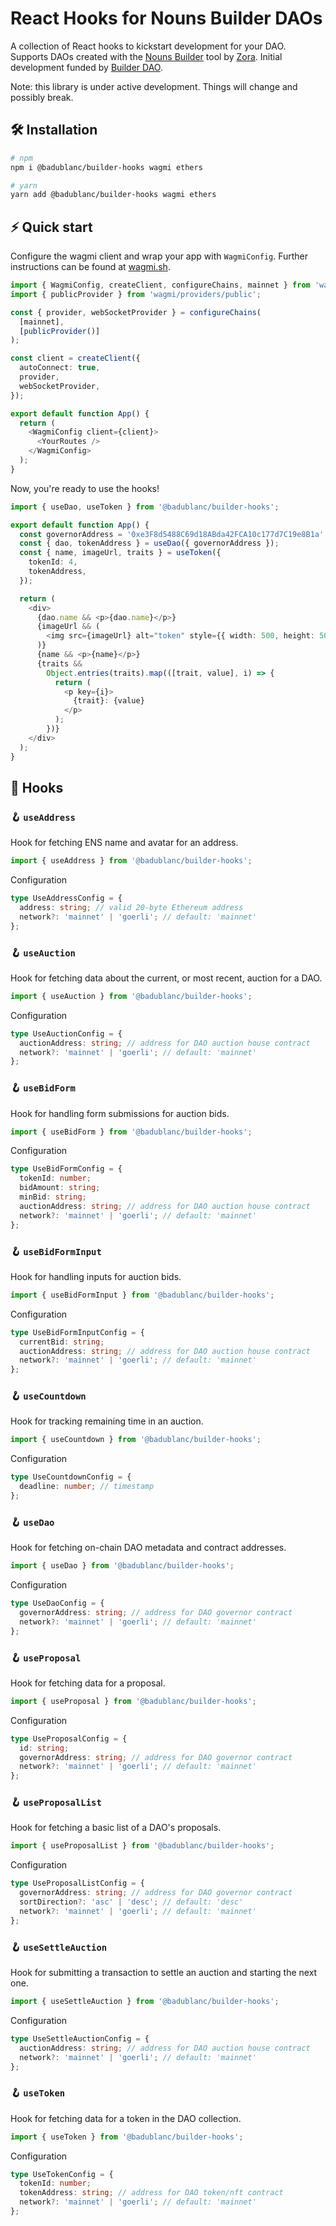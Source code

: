 # React Hooks for Nouns Builder DAOs

A collection of React hooks to kickstart development for your DAO. Supports DAOs created with the [Nouns Builder](https://nouns.build/) tool by [Zora](https://zora.co/). Initial development funded by [Builder DAO](https://nouns.build/dao/0xdf9b7d26c8fc806b1ae6273684556761ff02d422/vote/0xbb6d9919efb59b500451dd8d923201d0a7bc1ced3a8320dd57888eef9ee3c139).

Note: this library is under active development. Things will change and possibly break.

## 🛠️ Installation

```bash
# npm
npm i @badublanc/builder-hooks wagmi ethers

# yarn
yarn add @badublanc/builder-hooks wagmi ethers
```

## ⚡️ Quick start

Configure the wagmi client and wrap your app with `WagmiConfig`. Further instructions can be found at [wagmi.sh](https://wagmi.sh/react/getting-started).

```ts
import { WagmiConfig, createClient, configureChains, mainnet } from 'wagmi';
import { publicProvider } from 'wagmi/providers/public';

const { provider, webSocketProvider } = configureChains(
  [mainnet],
  [publicProvider()]
);

const client = createClient({
  autoConnect: true,
  provider,
  webSocketProvider,
});

export default function App() {
  return (
    <WagmiConfig client={client}>
      <YourRoutes />
    </WagmiConfig>
  );
}
```

Now, you're ready to use the hooks!

```ts
import { useDao, useToken } from '@badublanc/builder-hooks';

export default function App() {
  const governorAddress = '0xe3F8d5488C69d18ABda42FCA10c177d7C19e8B1a'; // Builder DAO
  const { dao, tokenAddress } = useDao({ governorAddress });
  const { name, imageUrl, traits } = useToken({
    tokenId: 4,
    tokenAddress,
  });

  return (
    <div>
      {dao.name && <p>{dao.name}</p>}
      {imageUrl && (
        <img src={imageUrl} alt="token" style={{ width: 500, height: 500 }} />
      )}
      {name && <p>{name}</p>}
      {traits &&
        Object.entries(traits).map(([trait, value], i) => {
          return (
            <p key={i}>
              {trait}: {value}
            </p>
          );
        })}
    </div>
  );
}
```

## 🔱 Hooks

### 🪝 `useAddress`

Hook for fetching ENS name and avatar for an address.

```ts
import { useAddress } from '@badublanc/builder-hooks';
```

Configuration

```ts
type UseAddressConfig = {
  address: string; // valid 20-byte Ethereum address
  network?: 'mainnet' | 'goerli'; // default: 'mainnet'
};
```

### 🪝 `useAuction`

Hook for fetching data about the current, or most recent, auction for a DAO.

```ts
import { useAuction } from '@badublanc/builder-hooks';
```

Configuration

```ts
type UseAuctionConfig = {
  auctionAddress: string; // address for DAO auction house contract
  network?: 'mainnet' | 'goerli'; // default: 'mainnet'
};
```

### 🪝 `useBidForm`

Hook for handling form submissions for auction bids.

```ts
import { useBidForm } from '@badublanc/builder-hooks';
```

Configuration

```ts
type UseBidFormConfig = {
  tokenId: number;
  bidAmount: string;
  minBid: string;
  auctionAddress: string; // address for DAO auction house contract
  network?: 'mainnet' | 'goerli'; // default: 'mainnet'
};
```

### 🪝 `useBidFormInput`

Hook for handling inputs for auction bids.

```ts
import { useBidFormInput } from '@badublanc/builder-hooks';
```

Configuration

```ts
type UseBidFormInputConfig = {
  currentBid: string;
  auctionAddress: string; // address for DAO auction house contract
  network?: 'mainnet' | 'goerli'; // default: 'mainnet'
};
```

### 🪝 `useCountdown`

Hook for tracking remaining time in an auction.

```ts
import { useCountdown } from '@badublanc/builder-hooks';
```

Configuration

```ts
type UseCountdownConfig = {
  deadline: number; // timestamp
};
```

### 🪝 `useDao`

Hook for fetching on-chain DAO metadata and contract addresses.

```ts
import { useDao } from '@badublanc/builder-hooks';
```

Configuration

```ts
type UseDaoConfig = {
  governorAddress: string; // address for DAO governor contract
  network?: 'mainnet' | 'goerli'; // default: 'mainnet'
};
```

### 🪝 `useProposal`

Hook for fetching data for a proposal.

```ts
import { useProposal } from '@badublanc/builder-hooks';
```

Configuration

```ts
type UseProposalConfig = {
  id: string;
  governorAddress: string; // address for DAO governor contract
  network?: 'mainnet' | 'goerli'; // default: 'mainnet'
};
```

### 🪝 `useProposalList`

Hook for fetching a basic list of a DAO's proposals.

```ts
import { useProposalList } from '@badublanc/builder-hooks';
```

Configuration

```ts
type UseProposalListConfig = {
  governorAddress: string; // address for DAO governor contract
  sortDirection?: 'asc' | 'desc'; // default: 'desc'
  network?: 'mainnet' | 'goerli'; // default: 'mainnet'
};
```

### 🪝 `useSettleAuction`

Hook for submitting a transaction to settle an auction and starting the next one.

```ts
import { useSettleAuction } from '@badublanc/builder-hooks';
```

Configuration

```ts
type UseSettleAuctionConfig = {
  auctionAddress: string; // address for DAO auction house contract
  network?: 'mainnet' | 'goerli'; // default: 'mainnet'
};
```

### 🪝 `useToken`

Hook for fetching data for a token in the DAO collection.

```ts
import { useToken } from '@badublanc/builder-hooks';
```

Configuration

```ts
type UseTokenConfig = {
  tokenId: number;
  tokenAddress: string; // address for DAO token/nft contract
  network?: 'mainnet' | 'goerli'; // default: 'mainnet'
};
```
